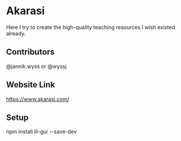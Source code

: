 # Akarasi
Here I try to create the high-quality teaching resources I wish existed already.

## Contributors
@jannik.wyss
or
@wyssj

## Website Link
https://www.akarasi.com/

## Setup
npm install lil-gui --save-dev
